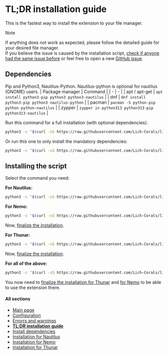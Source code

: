# TL;DR installation guide
This is the fastest way to install the extension to your file manager. 

> [!NOTE]  
> If anything does not work as expected, please follow the detailed guide for your desired file manager.  
> If you believe the issue is caused by the installation script, [check if anyone had the same issue before](https://github.com/Lich-Corals/linux-file-converter-addon/issues?q=) or feel free to open a new [GitHub issue](https://github.com/Lich-Corals/linux-file-converter-addon/issues/new/choose).


## Dependencies
Pip and Python3, Nautilus-Python.
Nautilus-python is optional for nautilus (GNOME) users.
| Package manager   | Command                                                   |
| -                 | -                                                         |
| apt / apt-get     | `apt install python3-pip python3 python3-nautilus`        |
| dnf               | `dnf install python3-pip python3 nautilus-python`         |
| pacman            | `pacman -S python-pip python python-nautilus`             |
| zypper            | `zypper in python313 python313-pip python313-nautilus`    |


Run this command for a full installation (with optional dependencies):
```bash
python3 -c "$(curl -sS https://raw.githubusercontent.com/Lich-Corals/linux-file-converter-addon/main/nautilus-fileconverter.py)" --create-venv --full
```
Or run this one to only install the mandatory dependencies:
```bash
python3 -c "$(curl -sS https://raw.githubusercontent.com/Lich-Corals/linux-file-converter-addon/main/nautilus-fileconverter.py)" --create-venv
```

## Installing the script
Select the command you need:

**For Nautilus:**
```bash
python3 -c "$(curl -sS https://raw.githubusercontent.com/Lich-Corals/linux-file-converter-addon/main/nautilus-fileconverter.py)" --install-for-nautilus
```
**For Nemo:**
```bash
python3 -c "$(curl -sS https://raw.githubusercontent.com/Lich-Corals/linux-file-converter-addon/main/nautilus-fileconverter.py)" --install-for-nemo
```
Now, [finalize the installation](https://github.com/Lich-Corals/linux-file-converter-addon/blob/main/markdown/install-nemo.md#enabling-the-action-in-nemo).

**For Thunar:**
```bash
python3 -c "$(curl -sS https://raw.githubusercontent.com/Lich-Corals/linux-file-converter-addon/main/nautilus-fileconverter.py)" --install-for-thunar
```
Now, [finalize the installation](https://github.com/Lich-Corals/linux-file-converter-addon/blob/main/markdown/install-thunar.md#enable-the-action-in-thunar).

**For all of the above:**
```bash
python3 -c "$(curl -sS https://raw.githubusercontent.com/Lich-Corals/linux-file-converter-addon/main/nautilus-fileconverter.py)" --install-for-all
```
You now need to [finalize the installation for Thunar](https://github.com/Lich-Corals/linux-file-converter-addon/blob/main/markdown/install-thunar.md#enable-the-action-in-thunar) and [for Nemo](https://github.com/Lich-Corals/linux-file-converter-addon/blob/main/markdown/install-nemo.md#enabling-the-action-in-nemo) to be able to use the extension there.

#### All sections
- [Main page](https://github.com/Lich-Corals/linux-file-converter-addon/blob/main/README.md)
- [Configuration](https://github.com/Lich-Corals/linux-file-converter-addon/blob/main/markdown/configuration.md)
- [Errorrs and warnings](https://github.com/Lich-Corals/linux-file-converter-addon/blob/main/markdown/errors-and-warnings.md)
- __[TL;DR installation guide](https://github.com/Lich-Corals/linux-file-converter-addon/blob/main/markdown/tldr-installation.md)__
- [Install dependencies](https://github.com/Lich-Corals/linux-file-converter-addon/blob/main/markdown/install-dependencies.md)
- [Installation for Nautilus](https://github.com/Lich-Corals/linux-file-converter-addon/blob/main/markdown/install-nautilus.md)
- [Installation for Nemo](https://github.com/Lich-Corals/linux-file-converter-addon/blob/main/markdown/install-nemo.md)
- [Installation for Thunar](https://github.com/Lich-Corals/linux-file-converter-addon/blob/main/markdown/install-thunar.md)